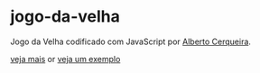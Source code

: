 # jogo-da-velha
Jogo da Velha codificado com JavaScript por [Alberto Cerqueira](https://github.com/albertocerqueira "Alberto Cerqueira").  

[veja mais](https://github.com/albertocerqueira/jogo-da-velha/blob/master/html/index.html "veja mais") or [veja um exemplo](http://htmlpreview.github.io/?https://github.com/albertocerqueira/jogo-da-velha/blob/master/html/index.html "veja um exemplo")
